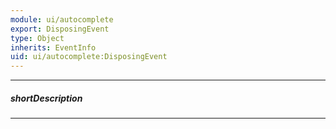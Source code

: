 ```yaml
---
module: ui/autocomplete
export: DisposingEvent
type: Object
inherits: EventInfo
uid: ui/autocomplete:DisposingEvent
---
```

---
##### shortDescription
<!-- Description goes here -->

---
<!-- Description goes here -->